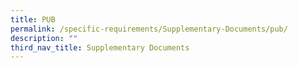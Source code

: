 ```yaml
---
title: PUB
permalink: /specific-requirements/Supplementary-Documents/pub/
description: ""
third_nav_title: Supplementary Documents
---
```

